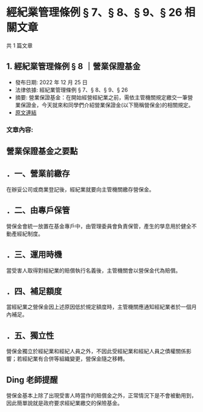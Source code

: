 # 經紀業管理條例 § 7、§ 8、§ 9、§ 26 相關文章

共 1 篇文章

## 1. 經紀業管理條例 § 8 ｜營業保證基金

- 發布日期: 2022 年 12 月 25 日
- 法律依據: 經紀業管理條例 § 7、§ 8、§ 9、§ 26
- 摘要: 營業保證基金：在開始經營經紀業之前，需依主管機關規定繳交一筆營業保證金，今天就來和同學們介紹營業保證金(以下簡稱營保金)的相關規定。
- [原文連結](https://www.jasper-realestate.com/%e7%87%9f%e6%a5%ad%e4%bf%9d%e8%ad%89%e5%9f%ba%e9%87%91/)

### 文章內容:

## 營業保證基金之要點

## ．一、營業前繳存

在辦妥公司或商業登記後，經紀業就要向主管機關繳存營保金。

## ．二、由專戶保管

營保金會統一放置在基金專戶中，由管理委員會負責保管，產生的孳息用於健全不動產經紀制度。

## ．三、運用時機

當受害人取得對經紀業的賠償執行名義後，主管機關會以營保金代為賠償。

## ．四、補足額度

當經紀業之營保金因上述原因低於規定額度時，主管機關應通知經紀業者於一個月內補足。

## ．五、獨立性

營保金獨立於經紀業和經紀人員之外，不因此受經紀業和經紀人員之債權關係影響；若經紀業有合併等組織變更，營保金隨之移轉。

## Ding 老師提醒

營保金基本上除了出現受害人時當作的賠償金之外，正常情況下是不會被動用到，因此簡單說就是政府要求經紀業繳交的保險基金。